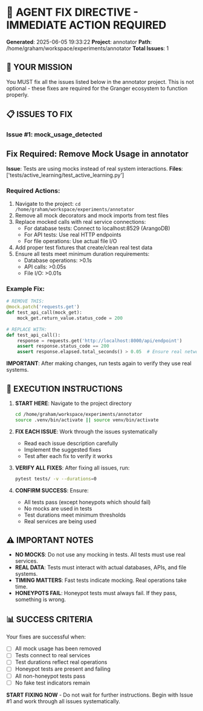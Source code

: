 # 🔧 AGENT FIX DIRECTIVE - IMMEDIATE ACTION REQUIRED

**Generated**: 2025-06-05 19:33:22
**Project**: annotator
**Path**: /home/graham/workspace/experiments/annotator
**Total Issues**: 1

## 🎯 YOUR MISSION

You MUST fix all the issues listed below in the annotator project. This is not optional - these fixes are required for the Granger ecosystem to function properly.

## 📋 ISSUES TO FIX


### Issue #1: mock_usage_detected

## Fix Required: Remove Mock Usage in annotator

**Issue**: Tests are using mocks instead of real system interactions.
**Files**: ['tests/active_learning/test_active_learning.py']

### Required Actions:
1. Navigate to the project: `cd /home/graham/workspace/experiments/annotator`
2. Remove all mock decorators and mock imports from test files
3. Replace mocked calls with real service connections:
   - For database tests: Connect to localhost:8529 (ArangoDB)
   - For API tests: Use real HTTP endpoints
   - For file operations: Use actual file I/O
4. Add proper test fixtures that create/clean real test data
5. Ensure all tests meet minimum duration requirements:
   - Database operations: >0.1s
   - API calls: >0.05s
   - File I/O: >0.01s

### Example Fix:
```python
# REMOVE THIS:
@mock.patch('requests.get')
def test_api_call(mock_get):
    mock_get.return_value.status_code = 200
    
# REPLACE WITH:
def test_api_call():
    response = requests.get('http://localhost:8000/api/endpoint')
    assert response.status_code == 200
    assert response.elapsed.total_seconds() > 0.05  # Ensure real network call
```

**IMPORTANT**: After making changes, run tests again to verify they use real systems.

## 🚀 EXECUTION INSTRUCTIONS

1. **START HERE**: Navigate to the project directory
   ```bash
   cd /home/graham/workspace/experiments/annotator
   source .venv/bin/activate || source venv/bin/activate
   ```

2. **FIX EACH ISSUE**: Work through the issues systematically
   - Read each issue description carefully
   - Implement the suggested fixes
   - Test after each fix to verify it works

3. **VERIFY ALL FIXES**: After fixing all issues, run:
   ```bash
   pytest tests/ -v --durations=0
   ```
   
4. **CONFIRM SUCCESS**: Ensure:
   - All tests pass (except honeypots which should fail)
   - No mocks are used in tests
   - Test durations meet minimum thresholds
   - Real services are being used

## ⚠️ IMPORTANT NOTES

- **NO MOCKS**: Do not use any mocking in tests. All tests must use real services.
- **REAL DATA**: Tests must interact with actual databases, APIs, and file systems.
- **TIMING MATTERS**: Fast tests indicate mocking. Real operations take time.
- **HONEYPOTS FAIL**: Honeypot tests must always fail. If they pass, something is wrong.

## 📊 SUCCESS CRITERIA

Your fixes are successful when:
- [ ] All mock usage has been removed
- [ ] Tests connect to real services
- [ ] Test durations reflect real operations
- [ ] Honeypot tests are present and failing
- [ ] All non-honeypot tests pass
- [ ] No fake test indicators remain

**START FIXING NOW** - Do not wait for further instructions. Begin with Issue #1 and work through all issues systematically.
